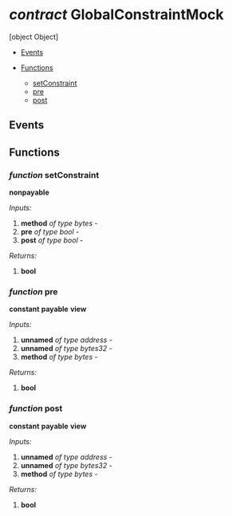 # *contract* GlobalConstraintMock
[object Object]

- [Events](#events)

- [Functions](#functions)
    - [setConstraint](#function-setconstraint)
    - [pre](#function-pre)
    - [post](#function-post)

## Events

## Functions
### *function* setConstraint

**nonpayable**




*Inputs:*
1. **method** *of type bytes* - 
2. **pre** *of type bool* - 
3. **post** *of type bool* - 

*Returns:*
1. **bool**

### *function* pre

**constant**
**payable**
**view**




*Inputs:*
1. **unnamed** *of type address* - 
2. **unnamed** *of type bytes32* - 
3. **method** *of type bytes* - 

*Returns:*
1. **bool**

### *function* post

**constant**
**payable**
**view**




*Inputs:*
1. **unnamed** *of type address* - 
2. **unnamed** *of type bytes32* - 
3. **method** *of type bytes* - 

*Returns:*
1. **bool**

